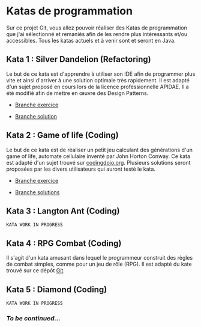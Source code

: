 # Katas de programmation

Sur ce projet Git, vous allez pouvoir réaliser des Katas de programmation que j'ai 
sélectionné et remaniés afin de les rendre plus intéressants et/ou accessibles. Tous les
katas actuels et à venir sont et seront en Java.

## Kata 1 : Silver Dandelion (Refactoring)
Le but de ce kata est d'apprendre à utiliser son IDE afin de programmer plus vite et ainsi 
d'arriver à une solution optimale très rapidement. Il est adapté d'un sujet proposé en
cours lors de la licence professionnelle APIDAE. Il a été modifié afin de mettre en œuvre 
des Design Patterns.

- [Branche exercice](https://github.com/alexandre-bousquet/kata/tree/Silver_Dandelion_Exo)

- [Branche solution](https://github.com/alexandre-bousquet/kata/tree/Silver_Dandelion_Solution)

## Kata 2 : Game of life (Coding)

Le but de ce kata est de réaliser un petit jeu calculant des générations d'un game of life, automate
cellulaire inventé par John Horton Conway.
Ce kata est adapté d'un sujet trouvé sur [codingdojo.org](http://codingdojo.org/).
Plusieurs solutions seront proposées par les divers utilisateurs qui auront testé le kata.

- [Branche exercice](https://github.com/alexandre-bousquet/kata/tree/Game_of_life_Exo)

- [Branche solutions](https://github.com/alexandre-bousquet/kata/tree/Game_of_life_Solutions)

## Kata 3 : Langton Ant (Coding)

`KATA WORK IN PROGRESS`

## Kata 4 : RPG Combat (Coding)

Il s'agit d'un kata amusant dans lequel le programmeur construit des règles de combat simples, comme 
pour un jeu de rôle (RPG). Il est adapté du kate trouvé sur ce dépôt [Git](https://github.com/ardalis/kata-catalog).

## Kata 5 : Diamond (Coding)

`KATA WORK IN PROGRESS`

### _To be continued..._